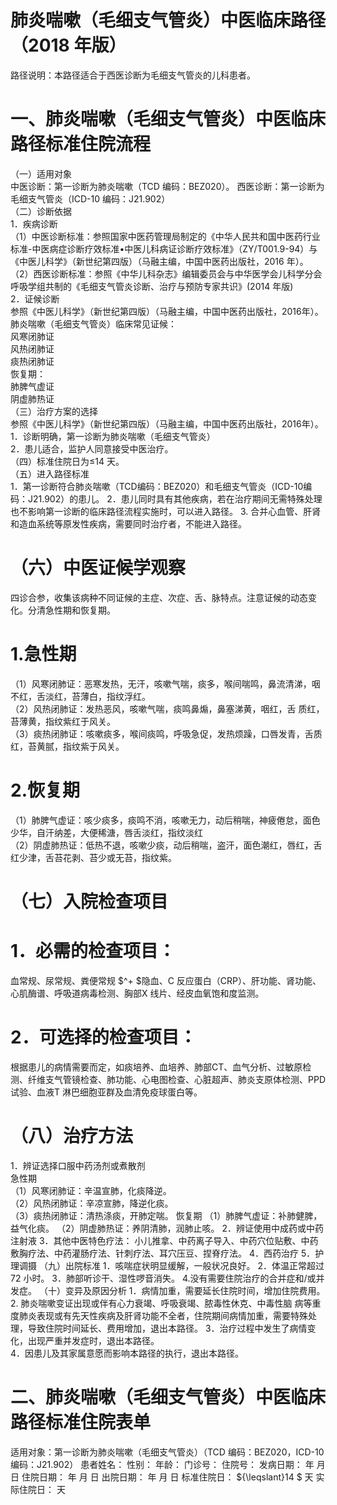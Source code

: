 # 肺炎喘嗽（毛细支气管炎）中医临床路径 （2018 年版）  
路径说明：本路径适合于西医诊断为毛细支气管炎的儿科患者。  
# 一、肺炎喘嗽（毛细支气管炎）中医临床路径标准住院流程  
（一）适用对象  
中医诊断：第一诊断为肺炎喘嗽（TCD 编码：BEZ020）。 西医诊断：第一诊断为毛细支气管炎（ICD-10 编码：J21.902）  
（二）诊断依据  
1．疾病诊断  
（1）中医诊断标准：参照国家中医药管理局制定的《中华人民共和国中医药行业标准-中医病症诊断疗效标准•中医儿科病证诊断疗效标准》（ZY/T001.9-94）与《中医儿科学》（新世纪第四版）（马融主编，中国中医药出版社，2016 年）。  
（2）西医诊断标准：参照《中华儿科杂志》编辑委员会与中华医学会儿科学分会呼吸学组共制的《毛细支气管炎诊断、治疗与预防专家共识》(2014 年版)  
2．证候诊断  
参照《中医儿科学》（新世纪第四版）（马融主编，中国中医药出版社，2016年）。  
肺炎喘嗽（毛细支气管炎）临床常见证候：  
风寒闭肺证  
风热闭肺证  
痰热闭肺证  
恢复期：  
肺脾气虚证  
阴虚肺热证  
（三）治疗方案的选择  
参照《中医儿科学》（新世纪第四版）（马融主编，中国中医药出版社，2016年）。  
1．诊断明确，第一诊断为肺炎喘嗽（毛细支气管炎）  
2．患儿适合，监护人同意接受中医治疗。  
（四）标准住院日为≤14 天。  
（五）进入路径标准  
1．第一诊断符合肺炎喘嗽（TCD编码：BEZ020）和毛细支气管炎（ICD-10编码：J21.902）的患儿。 2．患儿同时具有其他疾病，若在治疗期间无需特殊处理也不影响第一诊断的临床路径流程实施时，可以进入路径。 3. 合并心血管、肝肾和造血系统等原发性疾病，需要同时治疗者，不能进入路径。  
# （六）中医证候学观察  
四诊合参，收集该病种不同证候的主症、次症、舌、脉特点。注意证候的动态变化。分清急性期和恢复期。  
# 1.急性期  
（1）风寒闭肺证：恶寒发热，无汗，咳嗽气喘，痰多，喉间喘鸣，鼻流清涕，咽不红，舌淡红，苔薄白，指纹浮红。  
（2）风热闭肺证：发热恶风，咳嗽气喘，痰鸣鼻煽，鼻塞涕黄，咽红，舌 质红，苔薄黄，指纹紫红于风关。  
（3）痰热闭肺证：咳嗽痰多，喉间痰鸣，呼吸急促，发热烦躁，口唇发青，舌质红，苔黄腻，指纹紫于风关。  
# 2.恢复期  
（1）肺脾气虚证：咳少痰多，痰鸣不消，咳嗽无力，动后稍喘，神疲倦怠，面色少华，自汗纳差，大便稀溏，唇舌淡红，指纹淡红  
（2）阴虚肺热证：低热不退，咳嗽少痰，动后稍喘，盗汗，面色潮红，唇红，舌红少津，舌苔花剥、苔少或无苔，指纹紫。  
# （七）入院检查项目  
# 1．必需的检查项目：  
血常规、尿常规、粪便常规 $^+ $隐血、C 反应蛋白（CRP）、肝功能、肾功能、心肌酶谱、呼吸道病毒检测、胸部X 线片、经皮血氧饱和度监测。  
# 2．可选择的检查项目：  
根据患儿的病情需要而定，如痰培养、血培养、肺部CT、血气分析、过敏原检测、纤维支气管镜检查、肺功能、心电图检查、心脏超声、肺炎支原体检测、PPD 试验、血液T 淋巴细胞亚群及血清免疫球蛋白等。  
# （八）治疗方法  
1．辨证选择口服中药汤剂或煮散剂  
急性期  
（1）风寒闭肺证：辛温宣肺，化痰降逆。  
（2）风热闭肺证：辛凉宣肺，降逆化痰。  
（3）痰热闭肺证：清热涤痰，开肺定喘。 恢复期 （1）肺脾气虚证：补肺健脾，益气化痰。 （2）阴虚肺热证：养阴清肺，润肺止咳。 2．辨证使用中成药或中药注射液 3．其他中医特色疗法： 小儿推拿、中药离子导入、中药穴位贴敷、中药敷胸疗法、中药灌肠疗法、针刺疗法、耳穴压豆、捏脊疗法。 4．西药治疗  5．护理调摄  （九）出院标准 1．咳喘症状明显缓解，一般状况良好。 2．体温正常超过72 小时。 3．肺部听诊干、湿性啰音消失。 4.没有需要住院治疗的合并症和/或并发症。 （十）变异及原因分析 1．病情加重，需要延长住院时间，增加住院费用。 2. 肺炎喘嗽变证出现或伴有心力衰竭、呼吸衰竭、脓毒性休克、中毒性脑 病等重度肺炎表现或有先天性疾病及肝肾功能不全者，住院期间病情加重，需要特殊处理，导致住院时间延长、费用增加，退出本路径。 3．治疗过程中发生了病情变化，出现严重并发症时，退出本路径。  
4．因患儿及其家属意愿而影响本路径的执行，退出本路径。  
# 二、肺炎喘嗽（毛细支气管炎）中医临床路径标准住院表单  
适用对象：第一诊断为肺炎喘嗽（毛细支气管炎）（TCD 编码：BEZ020，ICD-10 编码：J21.902） 患者姓名：                 性别：      年龄：    门诊号：          住院号：        发病日期：     年  月  日  住院日期：     年  月  日  出院日期：  年  月  日 标准住院日： ${\leqslant}14 $ 天        实际住院日：     天  